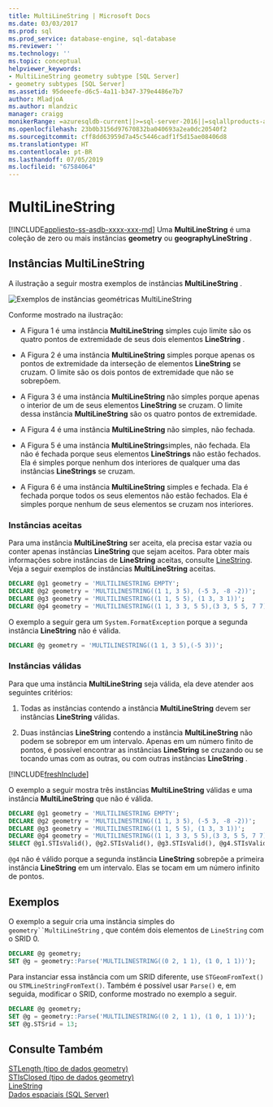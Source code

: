 ```yaml
---
title: MultiLineString | Microsoft Docs
ms.date: 03/03/2017
ms.prod: sql
ms.prod_service: database-engine, sql-database
ms.reviewer: ''
ms.technology: ''
ms.topic: conceptual
helpviewer_keywords:
- MultiLineString geometry subtype [SQL Server]
- geometry subtypes [SQL Server]
ms.assetid: 95deeefe-d6c5-4a11-b347-379e4486e7b7
author: MladjoA
ms.author: mlandzic
manager: craigg
monikerRange: =azuresqldb-current||>=sql-server-2016||=sqlallproducts-allversions||>=sql-server-linux-2017||=azuresqldb-mi-current
ms.openlocfilehash: 23b0b3156d97670832ba040693a2ea0dc20540f2
ms.sourcegitcommit: cff8dd63959d7a45c5446cadf1f5d15ae08406d8
ms.translationtype: HT
ms.contentlocale: pt-BR
ms.lasthandoff: 07/05/2019
ms.locfileid: "67584064"
---
```

# <a name="multilinestring"></a>MultiLineString
[!INCLUDE[appliesto-ss-asdb-xxxx-xxx-md](../../includes/appliesto-ss-asdb-xxxx-xxx-md.md)]
  Uma **MultiLineString** é uma coleção de zero ou mais instâncias **geometry** ou **geographyLineString** .  
  
## <a name="multilinestring-instances"></a>Instâncias MultiLineString  
 A ilustração a seguir mostra exemplos de instâncias **MultiLineString** .  
  
 ![Exemplos de instâncias geométricas MultiLineString](../../relational-databases/spatial/media/multilinestring.gif "Exemplos de instâncias geométricas MultiLineString")  
  
 Conforme mostrado na ilustração:  
  
-   A Figura 1 é uma instância **MultiLineString** simples cujo limite são os quatro pontos de extremidade de seus dois elementos **LineString** .  
  
-   A Figura 2 é uma instância **MultiLineString** simples porque apenas os pontos de extremidade da interseção de elementos **LineString** se cruzam. O limite são os dois pontos de extremidade que não se sobrepõem.  
  
-   A Figura 3 é uma instância **MultiLineString** não simples porque apenas o interior de um de seus elementos **LineString** se cruzam. O limite dessa instância **MultiLineString** são os quatro pontos de extremidade.  
  
-   A Figura 4 é uma instância **MultiLineString** não simples, não fechada.  
  
-   A Figura 5 é uma instância **MultiLineString**simples, não fechada. Ela não é fechada porque seus elementos **LineStrings** não estão fechados. Ela é simples porque nenhum dos interiores de qualquer uma das instâncias **LineStrings** se cruzam.  
  
-   A Figura 6 é uma instância **MultiLineString** simples e fechada. Ela é fechada porque todos os seus elementos não estão fechados. Ela é simples porque nenhum de seus elementos se cruzam nos interiores.  
  
### <a name="accepted-instances"></a>Instâncias aceitas  
 Para uma instância **MultiLineString** ser aceita, ela precisa estar vazia ou conter apenas instâncias **LineString** que sejam aceitos. Para obter mais informações sobre instâncias de **LineString** aceitas, consulte [LineString](../../relational-databases/spatial/linestring.md). Veja a seguir exemplos de instâncias **MultiLineString** aceitas.  
  
```sql  
DECLARE @g1 geometry = 'MULTILINESTRING EMPTY';  
DECLARE @g2 geometry = 'MULTILINESTRING((1 1, 3 5), (-5 3, -8 -2))';  
DECLARE @g3 geometry = 'MULTILINESTRING((1 1, 5 5), (1 3, 3 1))';  
DECLARE @g4 geometry = 'MULTILINESTRING((1 1, 3 3, 5 5),(3 3, 5 5, 7 7))';  
```  
  
O exemplo a seguir gera um `System.FormatException` porque a segunda instância **LineString** não é válida.  
  
```sql  
DECLARE @g geometry = 'MULTILINESTRING((1 1, 3 5),(-5 3))';  
```  
  
### <a name="valid-instances"></a>Instâncias válidas  
Para que uma instância **MultiLineString** seja válida, ela deve atender aos seguintes critérios:  
  
1.  Todas as instâncias contendo a instância **MultiLineString** devem ser instâncias **LineString** válidas.  
  
2.  Duas instâncias **LineString** contendo a instância **MultiLineString** não podem se sobrepor em um intervalo. Apenas em um número finito de pontos, é possível encontrar as instâncias **LineString** se cruzando ou se tocando umas com as outras, ou com outras instâncias **LineString** .  

[!INCLUDE[freshInclude](../../includes/paragraph-content/fresh-note-steps-feedback.md)]

O exemplo a seguir mostra três instâncias **MultiLineString** válidas e uma instância **MultiLineString** que não é válida.  
  
```sql  
DECLARE @g1 geometry = 'MULTILINESTRING EMPTY';  
DECLARE @g2 geometry = 'MULTILINESTRING((1 1, 3 5), (-5 3, -8 -2))';  
DECLARE @g3 geometry = 'MULTILINESTRING((1 1, 5 5), (1 3, 3 1))';  
DECLARE @g4 geometry = 'MULTILINESTRING((1 1, 3 3, 5 5),(3 3, 5 5, 7 7))';  
SELECT @g1.STIsValid(), @g2.STIsValid(), @g3.STIsValid(), @g4.STIsValid();  
```  
  
`@g4` não é válido porque a segunda instância **LineString** sobrepõe a primeira instância **LineString** em um intervalo. Elas se tocam em um número infinito de pontos.  
  
## <a name="examples"></a>Exemplos  
O exemplo a seguir cria uma instância simples do `geometry``MultiLineString` , que contém dois elementos de `LineString` com o SRID 0.  
  
```sql  
DECLARE @g geometry;  
SET @g = geometry::Parse('MULTILINESTRING((0 2, 1 1), (1 0, 1 1))');  
```  
  
Para instanciar essa instância com um SRID diferente, use `STGeomFromText()` ou `STMLineStringFromText()`. Também é possível usar `Parse()` e, em seguida, modificar o SRID, conforme mostrado no exemplo a seguir.  
  
```sql  
DECLARE @g geometry;  
SET @g = geometry::Parse('MULTILINESTRING((0 2, 1 1), (1 0, 1 1))');  
SET @g.STSrid = 13;  
```  
  
## <a name="see-also"></a>Consulte Também  
 [STLength &#40;tipo de dados geometry&#41;](../../t-sql/spatial-geometry/stlength-geometry-data-type.md)   
 [STIsClosed &#40;tipo de dados geometry&#41;](../../t-sql/spatial-geometry/stisclosed-geometry-data-type.md)   
 [LineString](../../relational-databases/spatial/linestring.md)   
 [Dados espaciais &#40;SQL Server&#41;](../../relational-databases/spatial/spatial-data-sql-server.md)  
  
  
